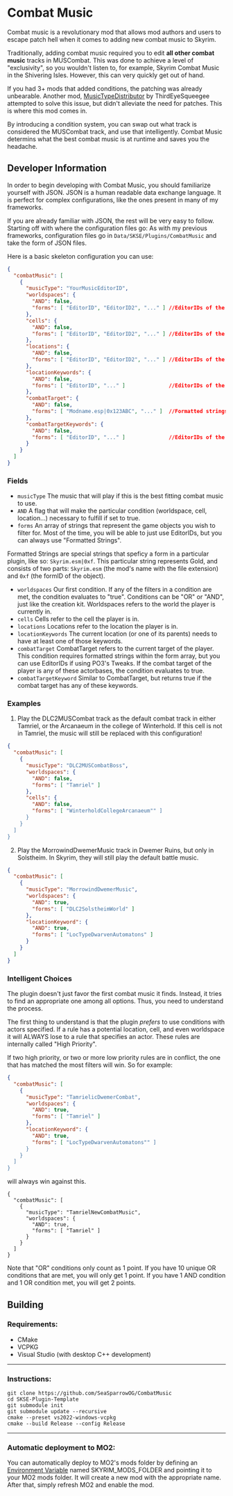 # Combat Music
Combat music is a revolutionary mod that allows mod authors and users to escape patch hell when it comes to adding new combat music to Skyrim.

Traditionally, adding combat music required you to edit **all other combat music** tracks in MUSCombat. This was done to achieve a level of "exclusivity", so you wouldn't listen to, for example, Skyrim Combat Music in the Shivering Isles. However, this can very quickly get out of hand.

If you had 3+ mods that added conditions, the patching was already unbearable. Another mod, [MusicTypeDistributor](https://www.nexusmods.com/skyrimspecialedition/mods/119571) by ThirdEyeSqueegee attempted to solve this issue, but didn't alleviate the need for patches. This is where this mod comes in.

By introducing a condition system, you can swap out what track is considered the MUSCombat track, and use that intelligently. Combat Music determins what the best combat music is at runtime and saves you the headache.
## Developer Information
In order to begin developing with Combat Music, you should familiarize yourself with JSON. JSON is a human readable data exchange language. It is perfect for complex configurations, like the ones present in many of my frameworks.

If you are already familiar with JSON, the rest will be very easy to follow. Starting off with where the configuration files go: As with my previous frameworks, configuration files go in `Data/SKSE/Plugins/CombatMusic` and take the form of JSON files.

Here is a basic skeleton configuration you can use:
```json
{
  "combatMusic": [
    {
      "musicType": "YourMusicEditorID",
      "worldspaces": {
        "AND": false,
        "forms": [ "EditorID", "EditorID2", "..." ] //EditorIDs of the worldspaces
      },
      "cells": {
        "AND": false,
        "forms": [ "EditorID", "EditorID2", "..." ] //EditorIDs of the cells (might not work with exterior cells)
      },
      "locations": {
        "AND": false,
        "forms": [ "EditorID", "EditorID2", "..." ] //EditorIDs of the locations
      },
      "locationKeywords": {
        "AND": false,
        "forms": [ "EditorID", "..." ]              //EditorIDs of the desired keywords
      },
      "combatTarget": {
        "AND": false,
        "forms": [ "Modname.esp|0x123ABC", "..." ]  //Formatted strings of the actorbase
      },
      "combatTargetKeywords": {
        "AND": false,
        "forms": [ "EditorID", "..." ]              //EditorIDs of the desired keywords
      }
    }
  ]
}
```
### Fields
- `musicType`
The music that will play if this is the best fitting combat music to use.
- `AND`
A flag that will make the particular condition (worldspace, cell, location...) necessary to fulfill if set to true.
- `forms`
An array of strings that represent the game objects you wish to filter for. Most of the time, you will be able to just use EditorIDs, but you can always use "Formatted Strings". 

Formatted Strings are special strings that speficy a form in a particular plugin, like so: `Skyrim.esm|0xf`. This particular string represents Gold, and consists of two parts: `Skyrim.esm` (the mod's name with the file extension) and `0xf` (the formID of the object).
- `worldspaces`
Our first condition. If any of the filters in a condition are met, the condition evaluates to "true". Conditions can be "OR" or "AND", just like the creation kit. Worldspaces refers to the world the player is currently in.
- `cells`
Cells refer to the cell the player is in.
- `locations`
Locations refer to the location the player is in.
- `locationKeywords`
The current location (or one of its parents) needs to have at least one of those keywords.
- `combatTarget`
CombatTarget refers to the current target of the player. This condition requires formatted strings within the form array, but you can use EditorIDs if using PO3's Tweaks. If the combat target of the player is any of these actorbases, the condition evaluates to true.
- `combatTargetKeyword`
Similar to CombatTarget, but returns true if the combat target has any of these keywords.

### Examples
1. Play the DLC2MUSCombat track as the default combat track in either Tamriel, or the Arcanaeum in the college of Winterhold. If this cell is not in Tamriel, the music will still be replaced with this configuration!
```json
{
  "combatMusic": [
    {
      "musicType": "DLC2MUSCombatBoss",
      "worldspaces": {
        "AND": false,
        "forms": [ "Tamriel" ]
      },
      "cells": {
        "AND": false,
        "forms": [ "WinterholdCollegeArcanaeum"" ]
      }
    }
  ]
}
```
2. Play the MorrowindDwemerMusic track in Dwemer Ruins, but only in Solstheim. In Skyrim, they will still play the default battle music.
```json
{
  "combatMusic": [
    {
      "musicType": "MorrowindDwemerMusic",
      "worldspaces": {
        "AND": true,
        "forms": [ "DLC2SolstheimWorld" ]
      },
      "locationKeyword": {
        "AND": true,
        "forms": [ "LocTypeDwarvenAutomatons" ]
      }
    }
  ]
}
```
### Intelligent Choices
The plugin doesn't just favor the first combat music it finds. Instead, it tries to find an appropriate one among all options. Thus, you need to understand the process.

The first thing to understand is that the plugin *prefers* to use conditions with actors specified. If a rule has a potential location, cell, and even worldspace it will ALWAYS lose to a rule that specifies an actor. These rules are internally called "High Priority".

If two high priority, or two or more low priority rules are in conflict, the one that has matched the most filters will win. So for example:
```json
{
  "combatMusic": [
    {
      "musicType": "TamrielicDwemerCombat",
      "worldspaces": {
        "AND": true,
        "forms": [ "Tamriel" ]
      },
      "locationKeyword": {
        "AND": true,
        "forms": [ "LocTypeDwarvenAutomatons"" ]
      }
    }
  ]
}
``` 
will always win against this.
```
{
  "combatMusic": [
    {
      "musicType": "TamrielNewCombatMusic",
      "worldspaces": {
        "AND": true,
        "forms": [ "Tamriel" ]
      }
    }
  ]
}
```
Note that "OR" conditions only count as 1 point. If you have 10 unique OR conditions that are met, you will only get 1 point. If you have 1 AND condition and 1 OR condition met, you will get 2 points.

## Building
### Requirements:
- CMake
- VCPKG
- Visual Studio (with desktop C++ development)
---
### Instructions:
```
git clone https://github.com/SeaSparrowOG/CombatMusic
cd SKSE-Plugin-Template
git submodule init
git submodule update --recursive
cmake --preset vs2022-windows-vcpkg 
cmake --build Release --config Release
```
---
### Automatic deployment to MO2:
You can automatically deploy to MO2's mods folder by defining an [Environment Variable](https://learn.microsoft.com/en-us/powershell/module/microsoft.powershell.core/about/about_environment_variables?view=powershell-7.4) named SKYRIM_MODS_FOLDER and pointing it to your MO2 mods folder. It will create a new mod with the appropriate name. After that, simply refresh MO2 and enable the mod.
